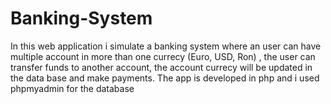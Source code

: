 # Banking-System

In this web application i simulate a banking system where an user can have multiple account in more than one currecy (Euro, USD, Ron) , the user can transfer funds to another account, the account currecy will be updated in the data base and make payments. 
The app is developed in php and i used phpmyadmin for the database
